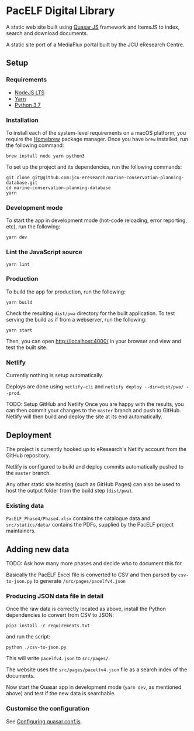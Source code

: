 # PacELF Digital Library

A static web site built using [Quasar
JS](https://quasar.dev/quasar-cli/installation) framework and ItemsJS to
index, search and download documents.

A static site port of a MediaFlux portal built by the JCU eResearch
Centre.

## Setup

### Requirements

- [NodeJS LTS](https://nodejs.org/en/)
- [Yarn](https://classic.yarnpkg.com/en/docs/install#mac-stable)
- [Python 3.7](https://www.python.org/downloads/)

### Installation

To install each of the system-level requirements on a macOS platform, you
require the [Homebrew](https://brew.sh/) package manager. Once you have `brew`
installed, run the following command:

```shell
brew install node yarn python3
```

To set up the project and its dependencies, run the following commands:

```shell
git clone git@github.com:jcu-eresearch/marine-conservation-planning-database.git
cd marine-conservation-planning-database
yarn
```

### Development mode

To start the app in development mode (hot-code reloading, error reporting,
etc), run the following:

```shell
yarn dev
```

### Lint the JavaScript source

```shell
yarn lint
```

### Production

To build the app for production, run the following:

```shell
yarn build
```

Check the resulting `dist/pwa` directory for the built application. To test
serving the build as if from a webserver, run the following:

```shell
yarn start
```

Then, you can open <http://localhost:4000/> in your browser and view and test
the built site.

### Netlify

Currently nothing is setup automatically.

Deploys are done using `netlify-cli` and `netlify deploy --dir=dist/pwa/ --prod`.

TODO: Setup GitHub and Netlify
Once you are happy with the results, you can then commit your changes to the
`master` branch and push to GitHub. Netlify will then build and deploy the
site at its end automatically.

## Deployment

The project is currently hooked up to eResearch's Netlify account from the
GitHub repository.

Netlify is configured to build and deploy commits automatically pushed to the
`master` branch.

Any other static site hosting (such as GitHub Pages) can also be used
to host the output folder from the build step (`dist/pwa`).


### Existing data

`PacELF_Phase4/Phase4.xlsx` contains the catalogue data and `src/statics/data/` contains the PDFs, supplied by the PacELF project maintainers.

## Adding new data

TODO: Ask how many more phases and decide who to document this for.

Basically the PacELF Excel file is converted to CSV and then parsed by `csv-to-json.py` to generate `/src/pages/pacelfv4.json`

### Producing JSON data file in detail

Once the raw data is correctly located as above, install the Python dependencies to convert from CSV to JSON:

```shell
pip3 install -r requirements.txt
```

and run the script:

```shell
python ./csv-to-json.py
```

This will write `pacelfv4.json` to `src/pages/`.

The website uses the `src/pages/pacelfv4.json` file as a search index of the documents.

Now start the Quasar app in development mode (`yarn dev`, as
mentioned above) and test if the new data is searchable.

### Customise the configuration

See [Configuring quasar.conf.js](https://quasar.dev/quasar-cli/quasar-conf-js).
